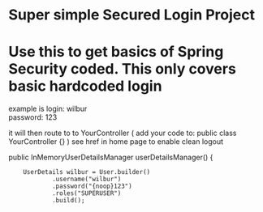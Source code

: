 # Super simple Secured Login  Project

# Use this to get basics of Spring Security coded. This only covers basic hardcoded login

example is login:  wilbur <br>
password: 123

it will then route to to YourController  ( add your code to: public class YourController {} )
see href in home page to enable clean logout



  public InMemoryUserDetailsManager userDetailsManager() {

        UserDetails wilbur = User.builder()
                .username("wilbur")
                .password("{noop}123")
                .roles("SUPERUSER")
                .build();
